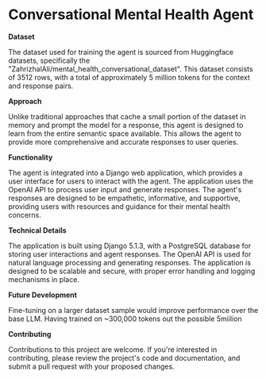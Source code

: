 # Conversational Mental Health Agent 


**Dataset**

The dataset used for training the agent is sourced from Huggingface datasets, specifically the "ZahrizhalAli/mental_health_conversational_dataset". This dataset consists of 3512 rows, with a total of approximately 5 million tokens for the context and response pairs.

**Approach**

Unlike traditional approaches that cache a small portion of the dataset in memory and prompt the model for a response, this agent is designed to learn from the entire semantic space available. This allows the agent to provide more comprehensive and accurate responses to user queries.

**Functionality**

The agent is integrated into a Django web application, which provides a user interface for users to interact with the agent. The application uses the OpenAI API to process user input and generate responses. The agent's responses are designed to be empathetic, informative, and supportive, providing users with resources and guidance for their mental health concerns.

**Technical Details**

The application is built using Django 5.1.3, with a PostgreSQL database for storing user interactions and agent responses. The OpenAI API is used for natural language processing and generating responses. The application is designed to be scalable and secure, with proper error handling and logging mechanisms in place.

**Future Development**

Fine-tuning on a larger dataset sample would improve performance over the base LLM. Having trained on ~300,000 tokens out the possible 5miilion

**Contributing**

Contributions to this project are welcome. If you're interested in contributing, please review the project's code and documentation, and submit a pull request with your proposed changes.

